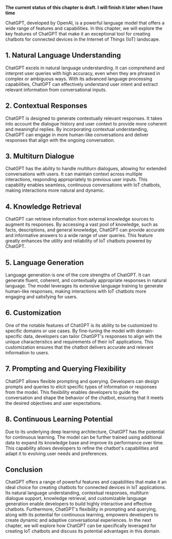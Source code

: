 **The current status of this chapter is draft. I will finish it later when I have time**

ChatGPT, developed by OpenAI, is a powerful language model that offers a wide range of features and capabilities. In this chapter, we will explore the key features of ChatGPT that make it an exceptional tool for creating chatbots for connected devices in the Internet of Things (IoT) landscape.

**1. Natural Language Understanding**
-------------------------------------

ChatGPT excels in natural language understanding. It can comprehend and interpret user queries with high accuracy, even when they are phrased in complex or ambiguous ways. With its advanced language processing capabilities, ChatGPT can effectively understand user intent and extract relevant information from conversational inputs.

**2. Contextual Responses**
---------------------------

ChatGPT is designed to generate contextually relevant responses. It takes into account the dialogue history and user context to provide more coherent and meaningful replies. By incorporating contextual understanding, ChatGPT can engage in more human-like conversations and deliver responses that align with the ongoing conversation.

**3. Multiturn Dialogue**
-------------------------

ChatGPT has the ability to handle multiturn dialogues, allowing for extended conversations with users. It can maintain context across multiple interactions, responding appropriately to previous user inputs. This capability enables seamless, continuous conversations with IoT chatbots, making interactions more natural and dynamic.

**4. Knowledge Retrieval**
--------------------------

ChatGPT can retrieve information from external knowledge sources to augment its responses. By accessing a vast pool of knowledge, such as facts, descriptions, and general knowledge, ChatGPT can provide accurate and informative answers to a wide range of user queries. This feature greatly enhances the utility and reliability of IoT chatbots powered by ChatGPT.

**5. Language Generation**
--------------------------

Language generation is one of the core strengths of ChatGPT. It can generate fluent, coherent, and contextually appropriate responses in natural language. The model leverages its extensive language training to generate human-like responses, making interactions with IoT chatbots more engaging and satisfying for users.

**6. Customization**
--------------------

One of the notable features of ChatGPT is its ability to be customized to specific domains or use cases. By fine-tuning the model with domain-specific data, developers can tailor ChatGPT's responses to align with the unique characteristics and requirements of their IoT applications. This customization ensures that the chatbot delivers accurate and relevant information to users.

**7. Prompting and Querying Flexibility**
-----------------------------------------

ChatGPT allows flexible prompting and querying. Developers can design prompts and queries to elicit specific types of information or responses from the model. This flexibility enables developers to guide the conversation and shape the behavior of the chatbot, ensuring that it meets the desired objectives and user expectations.

**8. Continuous Learning Potential**
------------------------------------

Due to its underlying deep learning architecture, ChatGPT has the potential for continuous learning. The model can be further trained using additional data to expand its knowledge base and improve its performance over time. This capability allows developers to refine the chatbot's capabilities and adapt it to evolving user needs and preferences.

**Conclusion**
--------------

ChatGPT offers a range of powerful features and capabilities that make it an ideal choice for creating chatbots for connected devices in IoT applications. Its natural language understanding, contextual responses, multiturn dialogue support, knowledge retrieval, and customizable language generation enable developers to build highly interactive and effective chatbots. Furthermore, ChatGPT's flexibility in prompting and querying, along with its potential for continuous learning, empowers developers to create dynamic and adaptive conversational experiences. In the next chapter, we will explore how ChatGPT can be specifically leveraged for creating IoT chatbots and discuss its potential advantages in this domain.

